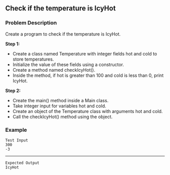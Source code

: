 ## Check if the temperature is IcyHot

### Problem Description
Create a program to check if the temperature is IcyHot.

**Step 1:**

- Create a class named Temperature with integer fields hot and cold to store temperatures.
- Initialize the value of these fields using a constructor.
- Create a method named checkIcyHot().
- Inside the method, if hot is greater than 100 and cold is less than 0, print IcyHot.

**Step 2:**

- Create the main() method inside a Main class.
- Take integer input for variables hot and cold.
- Create an object of the Temperature class with arguments hot and cold.
- Call the checkIcyHot() method using the object.

### Example
    Test Input
    300
    -3
-----
    Expected Output
    IcyHot